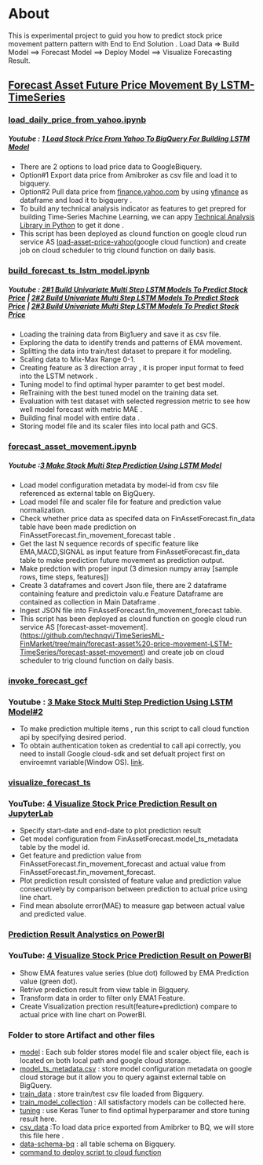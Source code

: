 # About
This is experimental project to guid you how to predict stock price movement pattern pattern with End to End Solution .
Load Data => Build Model ==> Forecast Model ==> Deploy Model ==> Visualize Forecasting Result.

## [Forecast Asset Future Price Movement By LSTM-TimeSeries](https://github.com/technqvi/TimeSeriesML-FinMarket/tree/main/forecast-asset%20-price-movement-LSTM-TimeSeries)
### [load_daily_price_from_yahoo.ipynb](https://github.com/technqvi/TimeSeriesML-FinMarket/blob/main/forecast-asset%20-price-movement-LSTM-TimeSeries/load_daily_price_from_yahoo.ipynb)
##### Youtube : [1 Load Stock Price From Yahoo To BigQuery For Building LSTM Model](https://www.youtube.com/watch?v=jaPpyopNFPA&feature=youtu.be)
* There are 2 options to load price data to GoogleBiquery.
* Option#1 Export data price from Amibroker as csv file and load it to bigquery.
* Option#2 Pull data price from [finance.yahoo.com](https://finance.yahoo.com/) by using [yfinance](https://github.com/ranaroussi/yfinance) as dataframe and load it to bigquery .
* To build any technical analysis indicator as features to get prepred for building Time-Series Machine Learning, we can appy [Technical Analysis Library in Python](https://technical-analysis-library-in-python.readthedocs.io/en/latest/) to get it done .
* This script has been deployed as clound function on google cloud run service AS [load-asset-price-yahoo](https://github.com/technqvi/TimeSeriesML-FinMarket/blob/main/forecast-asset/load_daily_price_from_yahoo.ipynb)(google cloud function) and create job on cloud scheduler to trig clound function on daily basis.

### [build_forecast_ts_lstm_model.ipynb](https://github.com/technqvi/TimeSeriesML-FinMarket/blob/main/forecast-asset%20-price-movement-LSTM-TimeSeries/build_forecast_ts_lstm_model.ipynb)
##### Youtube :  [2#1 Build Univariate Multi Step LSTM Models To Predict Stock Price](https://www.youtube.com/watch?v=O8p2cteVTSs&feature=youtu.be) | [2#2 Build Univariate Multi Step LSTM Models To Predict Stock Price](https://youtu.be/_bVOFtHC2yQ) |  [2#3 Build Univariate Multi Step LSTM Models To Predict Stock Price](https://www.youtube.com/watch?v=8idQEuBFLfw&feature=youtu.be)
* Loading the training data from Big1uery  and save it as   csv file.
* Exploring the data to identify trends and patterns of EMA movement.
* Splitting the data  into train/test dataset to prepare it for modeling.
* Scaling  data to Mix-Max Range 0-1.
* Creating feature  as 3 direction array , it is proper input format to feed into the LSTM network .
* Tuning model to find optimal hyper paramter to get best model.
* ReTraining with the best tuned model on the training data set.
* Evaluation with test dataset with selected regression metric to see how well model forecast  with metric MAE .
* Building final model with entire data .
* Storing model file and its scaler files into local path and GCS.


### [forecast_asset_movement.ipynb](https://github.com/technqvi/TimeSeriesML-FinMarket/blob/main/forecast-asset/forecast_asset_movement.ipynb)
##### Youtube :[3 Make Stock Multi Step Prediction Using LSTM Model](https://www.youtube.com/watch?v=8DlACgKslSE)
* Load model configuration metadata by model-id from csv file referenced as external table on BigQuery.
* Load model file and scaler file for feature and prediction value normalization.
* Check whether price data as specifed data on FinAssetForecast.fin_data table have been made prediction on FinAssetForecast.fin_movement_forecast table .
* Get the last N sequence records of specific feature like EMA,MACD,SIGNAL as input feature from FinAssetForecast.fin_data table to make prediction future  movement as prediction output. 
* Make predction with proper input (3 dimesion numpy array  [sample rows, time steps, features])
* Create 3 dataframes and covert Json file, there are 2 dataframe containing feature and predictoin valu.e  Feature Dataframe are contained as collection in  Main Dataframe .
* Ingest JSON file into FinAssetForecast.fin_movement_forecast table.
* This script has been deployed as clound function on google cloud run service AS [forecast-asset-movement].(https://github.com/technqvi/TimeSeriesML-FinMarket/tree/main/forecast-asset%20-price-movement-LSTM-TimeSeries/forecast-asset-movement) and create job on cloud scheduler to trig clound function on daily basis.

### [invoke_forecast_gcf](https://github.com/technqvi/TimeSeriesML-FinMarket/blob/main/forecast-asset/invoke_forecast_gcf.ipynb)
### Youtube : [3 Make Stock Multi Step Prediction Using LSTM Model#2](https://youtu.be/8DlACgKslSE?t=4265)
* To make prediction multiple items , run this script to call cloud function api by specifying desired period.
* To obtain authentication token as credential to call api correctly, you need to  install Google cloud-sdk and set defualt project first on enviroemnt variable(Window OS). [link](https://cloud.google.com/sdk/docs/install).


### [visualize_forecast_ts](https://github.com/technqvi/TimeSeriesML-FinMarket/blob/main/forecast-asset/visualize_forecast_ts.ipynb)
### YouTube: [4 Visualize Stock Price Prediction Result on JupyterLab](https://www.youtube.com/watch?v=jiOr3AIMWO4&)
* Specify start-date and end-date to plot prediction result
* Get model configuration from FinAssetForecast.model_ts_metadata table by the model id.
* Get feature and  prediction value from FinAssetForecast.fin_movement_forecast and actual value from  FinAssetForecast.fin_movement_forecast.
* Plot prediction result consisted of feature value and prediction value consecutively by  comparison between prediction to actual price using line chart.
* Find mean absolute error(MAE) to measure gap between actual value and predicted value. 

###  [Prediction Result Analystics on PowerBI](https://app.powerbi.com/groups/me/reports/fa816185-f898-4b89-9d06-8864d39ec0eb/ReportSection?experience=power-bi)
### YouTube: [4 Visualize Stock Price Prediction Result on PowerBI](https://youtu.be/jiOr3AIMWO4?t=2093)
* Show EMA features value series (blue dot) followed by EMA Prediction value (green dot).
* Retrive prediction result from view table in Bigquery.
* Transform  data in order to filter only EMA1 Feature.
* Create Visualization prection result(feature+prediction) compare to actual price with line chart on PowerBI.

### Folder to store Artifact and other files
* [model](https://github.com/technqvi/TimeSeriesML-FinMarket/tree/main/forecast-asset/model) :  Each sub folder stores model file and scaler object file, each is located on both local path and google cloud  storage.
* [model_ts_metadata.csv](https://github.com/technqvi/TimeSeriesML-FinMarket/blob/main/forecast-asset%20-price-movement-LSTM-TimeSeries/model/model_ts_metadata.csv) : store model configuration metadata on google cloud storage but it allow you to query against external table on BigQuery.
* [train_data](https://github.com/technqvi/TimeSeriesML-FinMarket/tree/main/forecast-asset%20-price-movement-LSTM-TimeSeries/train_data) : store train/test csv file loaded from Bigquery.
* [train_model_collection](https://github.com/technqvi/TimeSeriesML-FinMarket/tree/main/forecast-asset%20-price-movement-LSTM-TimeSeries/train_model_collection) : All satisfactory models can be collected here.
* [tuning](https://github.com/technqvi/TimeSeriesML-FinMarket/tree/main/forecast-asset%20-price-movement-LSTM-TimeSeries/tuning) : use Keras Tuner to find optimal hyperparamer and store tuning result here.
* [csv_data](https://github.com/technqvi/TimeSeriesML-FinMarket/tree/main/forecast-asset%20-price-movement-LSTM-TimeSeries/csv_data) :To load data price exported from Amibrker to BQ, we will store this file here  .
* [data-schema-bq](https://github.com/technqvi/TimeSeriesML-FinMarket/tree/main/forecast-asset%20-price-movement-LSTM-TimeSeries/data-schema-bq) : all table schema on Bigquery.
* [command to deploy script to cloud function](https://github.com/technqvi/TimeSeriesML-FinMarket/blob/main/forecast-asset%20-price-movement-LSTM-TimeSeries/forecast-asset-deploy-function.txt)  
